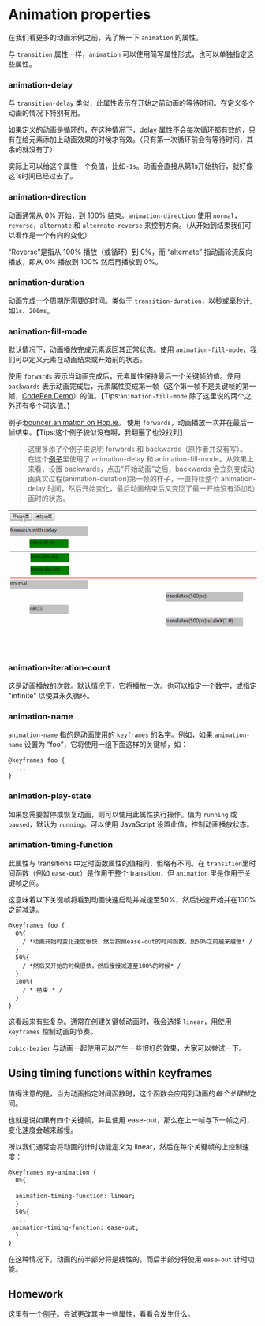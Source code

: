# Animation properties

在我们看更多的动画示例之前，先了解一下 `animation` 的属性。

与 `transition` 属性一样，`animation` 可以使用简写属性形式，也可以单独指定这些属性。

### animation-delay

与 `transition-delay` 类似，此属性表示在开始之前动画的等待时间。在定义多个动画的情况下特别有用。

如果定义的动画是循环的，在这种情况下，delay 属性不会每次循环都有效的，只有在给元素添加上动画效果的时候才有效。（只有第一次循环前会有等待时间，其余的就没有了）

实际上可以给这个属性一个负值，比如`-1s`。动画会直接从第1s开始执行，就好像这1s时间已经过去了。

### animation-direction

动画通常从 0% 开始，到 100% 结束。`animation-direction` 使用 `normal`，`reverse`，`alternate` 和 `alternate-reverse` 来控制方向。（从开始到结束我们可以看作是一个有向的变化）

“Reverse”是指从 100% 播放（或循环）到 0%，而 “alternate” 指动画轮流反向播放，即从 0% 播放到 100% 然后再播放到 0%。

### animation-duration

动画完成一个周期所需要的时间。类似于 `transition-duration`，以秒或毫秒计,如`1s`、`200ms`。

### animation-fill-mode

默认情况下，动画播放完成元素返回其正常状态。使用 `animation-fill-mode`，我们可以定义元素在动画结束或开始前的状态。

使用 `forwards` 表示当动画完成后，元素属性保持最后一个关键帧的值。使用 `backwards` 表示动画完成后，元素属性变成第一帧（这个第一帧不是关键帧的第一帧，[CodePen Demo](https://codepen.io/jiangxiaoxin/pen/QzWYwG)）的值。【Tips:`animation-fill-mode` 除了这里说的两个之外还有多个可选值。】

例子:[bouncer animation on Hop.ie](http://hop.ie/)。 使用 `forwards`，动画播放一次并在最后一帧结束。【Tips:这个例子貌似没有啊，我翻遍了也没找到】

> 这里多添了个例子来说明 forwards 和 backwards（原作者并没有写）。  
> 在这个[例子](https://codepen.io/jiangxiaoxin/pen/QzWYwG)里使用了 animation-delay 和 animation-fill-mode。从效果上来看，设置 backwards，点击“开始动画”之后，backwards 会立刻变成动画真实过程(animation-duration)第一帧的样子，一直持续整个 animation-delay 时间，然后开始变化，最后动画结束后又变回了最一开始没有添加动画时的状态。

![](images/animation-fill-mode.gif)

### animation-iteration-count

这是动画播放的次数。默认情况下，它将播放一次。也可以指定一个数字，或指定 "infinite" 以使其永久循环。

### animation-name

`animation-name` 指的是动画使用的 `keyframes` 的名字。例如，如果 `animation-name` 设置为 “foo”，它将使用一组下面这样的关键帧，如：

    @keyframes foo {
      ...
    }

### animation-play-state

如果您需要暂停或恢复动画，则可以使用此属性执行操作。值为 `running` 或 `paused`，默认为 `running`。可以使用 JavaScript 设置此值，控制动画播放状态。

### animation-timing-function

此属性与 transitions 中定时函数属性的值相同，但略有不同。在 `transition`里时间函数（例如 `ease-out`）是作用于整个 transition，但 `animation` 里是作用于关键帧之间。

这意味着以下关键帧将看到动画快速启动并减速至50%，然后快速开始并在100%之前减速。

    @keyframes foo {
      0%{
        / *动画开始时变化速度很快，然后按照ease-out的时间函数，到50%之前越来越慢* /
      }
      50%{
        / *然后又开始的时候很快，然后慢慢减速至100%的时候* /
      }
      100%{
        / * 结束 * /
      }
    }

这看起来有些复杂。通常在创建关键帧动画时，我会选择 `linear`，用使用 `keyframes` 控制动画的节奏。

`cubic-bezier` 与动画一起使用可以产生一些很好的效果，大家可以尝试一下。

## Using timing functions within keyframes

值得注意的是，当为动画指定时间函数时，这个函数会应用到动画的*每个关键帧*之间。

也就是说如果有四个关键帧，并且使用 ease-out，那么在上一帧与下一帧之间，变化速度会越来越慢。

所以我们通常会将动画的计时功能定义为 linear，然后在每个关键帧的上控制速度：

    @keyframes my-animation {
      0%{
      ...
      animation-timing-function: linear;
      }
      50%{
      ...
     animation-timing-function: ease-out;
      }
    }

在这种情况下，动画的前半部分将是线性的，而后半部分将使用 `ease-out` 计时功能。

## Homework

这里有一个[例子](http://codepen.io/donovanh/pen/MYMJRd?editors=010)。尝试更改其中一些属性，看看会发生什么。